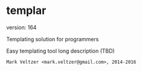 templar
=======

version: 164

Templating solution for programmers

Easy templating tool long description (TBD)

	Mark Veltzer <mark.veltzer@gmail.com>, 2014-2016
